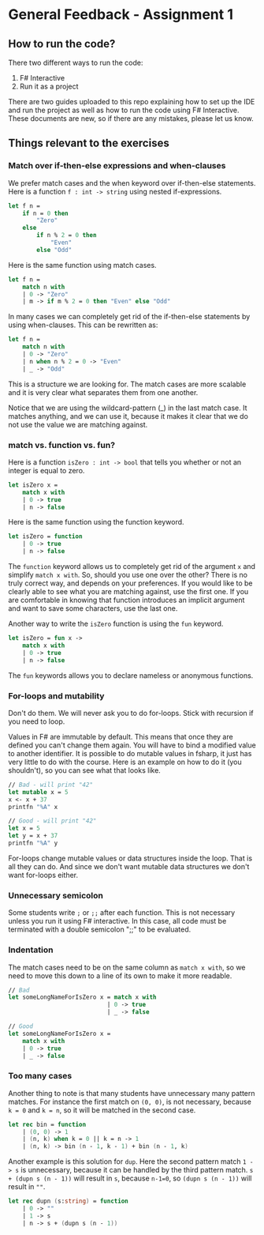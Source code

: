 # General Feedback - Assignment 1

## How to run the code?

There two different ways to run the code:
1. F# Interactive
2. Run it as a project

There are two guides uploaded to this repo explaining how to set up the IDE and run the project as well as how to run the code using F# Interactive. These documents are new, so if there are any mistakes, please let us know.

## Things relevant to the exercises

### Match over if-then-else expressions and when-clauses

We prefer match cases and the when keyword over if-then-else statements.
Here is a function `f : int -> string` using nested if-expressions.

```fsharp
let f n = 
    if n = 0 then 
        "Zero"
    else
        if n % 2 = 0 then
            "Even"
        else "Odd"
```

Here is the same function using match cases.

```fsharp
let f n =
    match n with
    | 0 -> "Zero"
    | m -> if m % 2 = 0 then "Even" else "Odd"
```

In many cases we can completely get rid of the if-then-else statements by using when-clauses. This can be rewritten as:

```fsharp
let f n =
    match n with
    | 0 -> "Zero"
    | n when n % 2 = 0 -> "Even"
    | _ -> "Odd"
```

This is a structure we are looking for. The match cases are more scalable and it is very clear what separates them from one another.

Notice that we are using the wildcard-pattern (_) in the last match case. It matches anything, and we can use it, because it makes it clear that we do not use the value we are matching against.

### match vs. function vs. fun?

Here is a function `isZero : int -> bool` that tells you whether or not an integer is equal to zero.

```fsharp
let isZero x = 
    match x with
    | 0 -> true
    | n -> false
```

Here is the same function using the function keyword.

```fsharp
let isZero = function
    | 0 -> true
    | n -> false
```

The `function` keyword allows us to completely get rid of the argument `x` and simplify `match x with`. So, should you use one over the other? There is no truly correct way, and depends on your preferences. If you would like to be clearly able to see what you are matching against, use the first one. If you are comfortable in knowing that function introduces an implicit argument and want to save some characters, use the last one.

Another way to write the `isZero` function is using the `fun` keyword.

```fsharp
let isZero = fun x ->
    match x with
    | 0 -> true
    | n -> false
```

The `fun` keywords allows you to declare nameless or anonymous functions.


### For-loops and mutability

Don't do them. We will never ask you to do for-loops. Stick with recursion if you need to loop.

Values in F# are immutable by default. This means that once they are defined you can't change them again. You will have to bind a modified value to another identifier. It is possible to do mutable values in fsharp, it just has very little to do with the course. Here is an example on how to do it (you shouldn't), so you can see what that looks like.

```fsharp
// Bad - will print "42"
let mutable x = 5
x <- x + 37
printfn "%A" x

// Good - will print "42"
let x = 5
let y = x + 37
printfn "%A" y
```

For-loops change mutable values or data structures inside the loop. That is all they can do. And since we don't want mutable data structures we don't want for-loops either.

### Unnecessary semicolon

Some students write `;` or `;;` after each function. This is not necessary unless you run it using F# interactive. In this case, all code must be terminated with a double semicolon ";;" to be evaluated.

### Indentation

The match cases need to be on the same column as `match x with`, so we need to move this down to a line of its own to make it more readable.

```fsharp
// Bad
let someLongNameForIsZero x = match x with
                            | 0 -> true
                            | _ -> false

// Good
let someLongNameForIsZero x = 
    match x with
    | 0 -> true
    | _ -> false
```

### Too many cases

Another thing to note is that many students have unnecessary many pattern matches. For instance the first match on `(0, 0)`, is not necessary, because `k = 0` and `k = n`, so it will be matched in the second case.

```fsharp
let rec bin = function
    | (0, 0) -> 1
    | (n, k) when k = 0 || k = n -> 1
    | (n, k) -> bin (n - 1, k - 1) + bin (n - 1, k)
```

Another example is this solution for `dup`. Here the second pattern match `1 -> s` is unnecessary, because it can be handled by the third pattern match. `s + (dupn s (n - 1))` will result in `s`, because `n-1=0`, so `(dupn s (n - 1))` will result in `""`.

```fsharp
let rec dupn (s:string) = function
    | 0 -> ""
    | 1 -> s
    | n -> s + (dupn s (n - 1))
```
